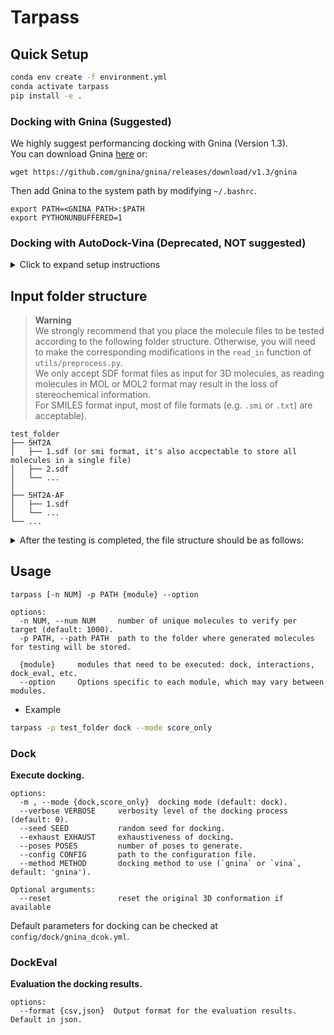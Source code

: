 # Tarpass

## Quick Setup

```bash
conda env create -f environment.yml
conda activate tarpass
pip install -e .
```

### Docking with Gnina (Suggested)

We highly suggest performancing docking with Gnina (Version 1.3).  
You can download Gnina [here](https://github.com/gnina/gnina/releases/tag/v1.3) or:

```Shell
wget https://github.com/gnina/gnina/releases/download/v1.3/gnina
```

Then add Gnina to the system path by modifying `~/.bashrc`.

```Shell
export PATH=<GNINA_PATH>:$PATH
export PYTHONUNBUFFERED=1
```

### Docking with AutoDock-Vina (Deprecated, NOT suggested)

<details>
<summary>Click to expand setup instructions</summary>

```Shell
conda install -c conda-forge swig boost-cpp libboost sphinx sphinx_rtd_theme
conda install -c conda-forge vina gemmi prody
conda install -c conda-forge autogrid # >=4.2.7 
# autogrid will conflict with umap-learn
```

### Preparation with AutoDock-Vina (Not Recommend)

```Shell
python -m pip install git+https://github.com/Valdes-Tresanco-MS/AutoDockTools_py3
```

</details>

## Input folder structure
>
> **Warning**  
> We strongly recommend that you place the molecule files to be tested according to the following folder structure. Otherwise, you will need to make the corresponding modifications in the `read_in` function of `utils/preprocess.py`.  
> We only accept SDF format files as input for 3D molecules, as reading molecules in MOL or MOL2 format may result in the loss of stereochemical information.  
> For SMILES format input, most of file formats (e.g. `.smi` or `.txt`) are acceptable).

```Text
test_folder
├── 5HT2A
│   ├── 1.sdf (or smi format, it's also accpectable to store all molecules in a single file)
│   ├── 2.sdf
│   └── ...
│ 
├── 5HT2A-AF
│   ├── 1.sdf
│   └── ...
└── ...
```

<details>
<summary>After the testing is completed, the file structure should be as follows:</summary>

```Text
test_folder
├── 5HT2A
│   ├── results
│   │   ├── docking_results.pkl
│   │   ├── xx_results.json
│   │   └──...
│   ├── 1.sdf
│   └── ...
└── ...
```

</details>

## Usage

```Text
tarpass [-n NUM] -p PATH {module} --option

options:
  -n NUM, --num NUM     number of unique molecules to verify per target (default: 1000).
  -p PATH, --path PATH  path to the folder where generated molecules for testing will be stored.

  {module}     modules that need to be executed: dock, interactions, dock_eval, etc.
  --option     Options specific to each module, which may vary between modules.
```

- Example

```Bash
tarpass -p test_folder dock --mode score_only
```

### Dock

**Execute docking.**

```Text
options:
  -m , --mode {dock,score_only}  docking mode (default: dock).
  --verbose VERBOSE     verbosity level of the docking process (default: 0).
  --seed SEED           random seed for docking.
  --exhaust EXHAUST     exhaustiveness of docking.
  --poses POSES         number of poses to generate.
  --config CONFIG       path to the configuration file.
  --method METHOD       docking method to use (`gnina` or `vina`, default: 'gnina').

Optional arguments:
  --reset               reset the original 3D conformation if available
```

Default parameters for docking can be checked at `config/dock/gnina_dcok.yml`.

### DockEval

**Evaluation the docking results.**

```Text
options:
  --format {csv,json}  Output format for the evaluation results. Default in json.
```
